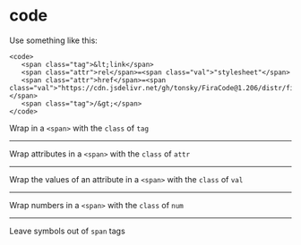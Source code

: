# code
Use something like this:
```
<code>
   <span class="tag">&lt;link</span>
   <span class="attr">rel</span>=<span class="val">"stylesheet"</span>
   <span class="attr">href</span>=<span class="val">"https://cdn.jsdelivr.net/gh/tonsky/FiraCode@1.206/distr/fira_code.css"</span>
   <span class="tag">/&gt;</span>
</code>
```
Wrap <tags> in a `<span>` with the `class` of `tag`
___
Wrap attributes in a `<span>` with the `class` of `attr`
___
Wrap the values of an attribute in a `<span>` with the `class` of `val`
___
Wrap numbers in a `<span>` with the `class` of `num`
___
Leave symbols out of `span` tags
  

